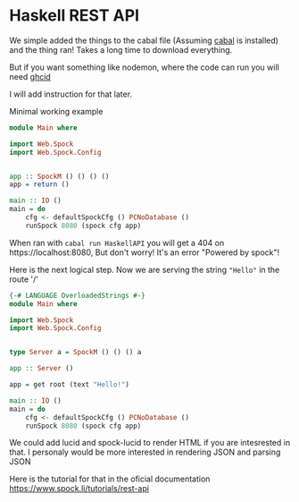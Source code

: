 # Haskell REST API

We simple added the things to the cabal file (Assuming [cabal](https://) is installed) and the thing ran! Takes a long time to download everything.

But if you want something like nodemon, where the code can run you will need [ghcid](https://github.com/ndmitchell/ghcid)

I will add instruction for that later.

Minimal working example

```haskell 
module Main where

import Web.Spock
import Web.Spock.Config


app :: SpockM () () () ()
app = return ()

main :: IO ()
main = do
    cfg <- defaultSpockCfg () PCNoDatabase ()
    runSpock 8080 (spock cfg app)

```

When ran with `cabal run HaskellAPI` you will get a 404 on https://localhost:8080, But don't worry! It's an error "Powered by spock"!

Here is the next logical step. Now we are serving the string `"Hello"` in the route '/'

```haskell
{-# LANGUAGE OverloadedStrings #-}
module Main where

import Web.Spock
import Web.Spock.Config


type Server a = SpockM () () () a

app :: Server ()

app = get root (text "Hello!")

main :: IO ()
main = do
    cfg <- defaultSpockCfg () PCNoDatabase ()
    runSpock 8080 (spock cfg app)

```



We could add lucid and spock-lucid to render HTML if you are intesrested in that. I personaly would be more interested in rendering JSON and parsing JSON

Here is the tutorial for that in the oficial documentation https://www.spock.li/tutorials/rest-api